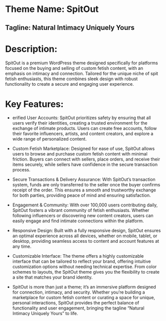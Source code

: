 # Theme Name: SpitOut
## Tagline: Natural Intimacy Uniquely Yours

# Description:
SpitOut is a premium WordPress theme designed specifically for platforms focused on the buying and selling of custom fetish content, with an emphasis on intimacy and connection. Tailored for the unique niche of spit fetish enthusiasts, this theme combines sleek design with robust functionality to create a secure and engaging user experience.

# Key Features:

- erified User Accounts: SpitOut prioritizes safety by ensuring that all users verify their identities, creating a trusted environment for the exchange of intimate products. Users can create free accounts, follow their favorite influencers, artists, and content creators, and explore a wide range of personalized content.

- Custom Fetish Marketplace: Designed for ease of use, SpitOut allows users to browse and purchase custom fetish content with minimal friction. Buyers can connect with sellers, place orders, and receive their items securely, while sellers have confidence in the secure transaction process.

- Secure Transactions & Delivery Assurance: With SpitOut’s transaction system, funds are only transferred to the seller once the buyer confirms receipt of the order. This ensures a smooth and trustworthy exchange for both parties, providing peace of mind and ensuring satisfaction.

- Engagement & Community: With over 100,000 users contributing daily, SpitOut fosters a vibrant community of fetish enthusiasts. Whether following influencers or discovering new content creators, users can easily engage and find intimate connections within the platform.

- Responsive Design: Built with a fully responsive design, SpitOut ensures an optimal experience across all devices, whether on mobile, tablet, or desktop, providing seamless access to content and account features at any time.

- Customizable Interface: The theme offers a highly customizable interface that can be tailored to reflect your brand, offering intuitive customization options without needing technical expertise. From color schemes to layouts, the SpitOut theme gives you the flexibility to create a site that matches your brand identity.

- SpitOut is more than just a theme; it’s an immersive platform designed for connection, intimacy, and security. Whether you’re building a marketplace for custom fetish content or curating a space for unique, personal interactions, SpitOut provides the perfect balance of functionality and user engagement, bringing the tagline “Natural Intimacy Uniquely Yours” to life.